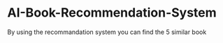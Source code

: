 # AI-Book-Recommendation-System
By using the recommandation system you can find the 5 similar book 
